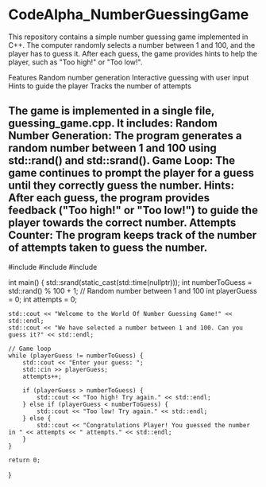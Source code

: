 # CodeAlpha_NumberGuessingGame
This repository contains a simple number guessing game implemented in C++. The computer randomly selects a number between 1 and 100, and the player has to guess it. After each guess, the game provides hints to help the player, such as "Too high!" or "Too low!".

Features
Random number generation
Interactive guessing with user input
Hints to guide the player
Tracks the number of attempts

The game is implemented in a single file, guessing_game.cpp. It includes:
Random Number Generation: The program generates a random number between 1 and 100 using std::rand() and std::srand().
Game Loop: The game continues to prompt the player for a guess until they correctly guess the number.
Hints: After each guess, the program provides feedback ("Too high!" or "Too low!") to guide the player towards the correct number.
Attempts Counter: The program keeps track of the number of attempts taken to guess the number.
----------------------------------------------------------------------------------------------------------------------------------
#include<iostream>
#include<cstdlib>
#include<ctime>

int main() {
    std::srand(static_cast<unsigned int>(std::time(nullptr)));
    int numberToGuess = std::rand() % 100 + 1; // Random number between 1 and 100
    int playerGuess = 0;
    int attempts = 0;

    std::cout << "Welcome to the World Of Number Guessing Game!" << std::endl;
    std::cout << "We have selected a number between 1 and 100. Can you guess it?" << std::endl;

    // Game loop
    while (playerGuess != numberToGuess) {
        std::cout << "Enter your guess: ";
        std::cin >> playerGuess;
        attempts++;

        if (playerGuess > numberToGuess) {
            std::cout << "Too high! Try again." << std::endl;
        } else if (playerGuess < numberToGuess) {
            std::cout << "Too low! Try again." << std::endl;
        } else {
            std::cout << "Congratulations Player! You guessed the number in " << attempts << " attempts." << std::endl;
        }
    }

    return 0;
}

